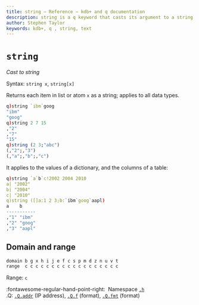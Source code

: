 ```yaml
---
title: string – Reference – kdb+ and q documentation
description: string is a q keyword that casts its argument to a string.
author: Stephen Taylor
keywords: kdb+, q , string, text
---
```

# `string`

_Cast to string_





Syntax: `string x`, `string[x]` 

Returns each item in list or atom `x` as a string; applies to all data types.

```q
q)string `ibm`goog
"ibm"
"goog"
q)string 2 7 15
,"2"
,"7"
"15"
q)string (2 3;"abc")
(,"2";,"3")
(,"a";,"b";,"c")
```

It applies to the values of a dictionary, and the columns of a table:

```q
q)string `a`b`c!2002 2004 2010
a| "2002"
b| "2004"
c| "2010"
q)string ([]a:1 2 3;b:`ibm`goog`aapl)
a    b
-----------
,"1" "ibm"
,"2" "goog"
,"3" "aapl"
```


## Domain and range 

```txt
domain b g x h i j e f c s p m d z n u v t
range  c c c c c c c c c c c c c c c c c c
```

Range: `c`


:fontawesome-regular-hand-point-right: 
Namespace [`.h`](doth.md)  
.Q: [`.Q.addr`](dotq.md#qaddr-ip-address) (IP address), 
[`.Q.f`](dotq.md#qf-format) (format), 
[`.Q.fmt`](dotq.md#qfmt-format) (format)


